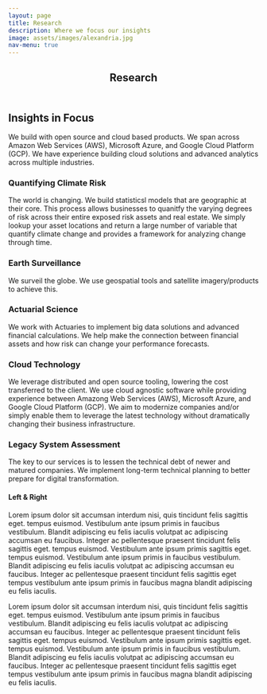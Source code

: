 ```yaml
---
layout: page
title: Research
description: Where we focus our insights
image: assets/images/alexandria.jpg
nav-menu: true
---
```


<!-- Main -->
<div id="main" class="alt">

<!-- One -->
<section id="one">
	<div class="inner">
		<header class="major">
			<h1>Research</h1>
		</header>

<!-- Content -->
<h2 id="content">Insights in Focus</h2>
<p>We build with open source and cloud based products.  We span across Amazon Web Services (AWS), Microsoft Azure, and Google Cloud Platform (GCP).  We have experience building cloud solutions and advanced analytics across multiple industries.</p>
<div class="row">
	<div class="6u 12u$(small)">
		<h3>Quantifying Climate Risk</h3>
		<p>The world is changing.  We build statisticsl models that are geographic at their core.  This process allows businesses to quanitfy the varying degrees of risk across their entire exposed risk assets and real estate.  We simply lookup your asset locations and return a large number of variable that quantify climate change and provides a framework for analyzing change through time. </p>
	</div>
	<div class="6u$ 12u$(small)">
		<h3>Earth Surveillance</h3>
		<p>We surveil the globe. We use geospatial tools and satellite imagery/products to achieve this.</p>
	</div>
	<!-- Break -->
	<div class="4u 12u$(medium)">
		<h3>Actuarial Science</h3>
		<p>We work with Actuaries to implement big data solutions and advanced financial calculations.  We help make the connection between financial assets and how risk can change your performance forecasts.</p>
	</div>
	<div class="4u 12u$(medium)">
		<h3>Cloud Technology</h3>
		<p>We leverage distributed and open source tooling, lowering the cost transferred to the client.  We use cloud agnostic software while providing experience between Amazong Web Services (AWS), Microsoft Azure, and Google Cloud Platform (GCP).  We aim to modernize companies and/or simply enable them to leverage the latest technology without dramatically changing their business infrastructure.</p>
	</div>
	<div class="4u$ 12u$(medium)">
		<h3>Legacy System Assessment</h3>
		<p>The key to our services is to lessen the technical debt of newer and matured companies.  We implement long-term technical planning to better prepare for digital transformation.</p>
	</div>
</div>


<h4>Left &amp; Right</h4>
<p><span class="image left"><img src="{% link assets/images/pic09.jpg %}" alt="" /></span>Lorem ipsum dolor sit accumsan interdum nisi, quis tincidunt felis sagittis eget. tempus euismod. Vestibulum ante ipsum primis in faucibus vestibulum. Blandit adipiscing eu felis iaculis volutpat ac adipiscing accumsan eu faucibus. Integer ac pellentesque praesent tincidunt felis sagittis eget. tempus euismod. Vestibulum ante ipsum primis sagittis eget. tempus euismod. Vestibulum ante ipsum primis in faucibus vestibulum. Blandit adipiscing eu felis iaculis volutpat ac adipiscing accumsan eu faucibus. Integer ac pellentesque praesent tincidunt felis sagittis eget tempus vestibulum ante ipsum primis in faucibus magna blandit adipiscing eu felis iaculis.</p>
<p><span class="image right"><img src="{% link assets/images/pic10.jpg %}" alt="" /></span>Lorem ipsum dolor sit accumsan interdum nisi, quis tincidunt felis sagittis eget. tempus euismod. Vestibulum ante ipsum primis in faucibus vestibulum. Blandit adipiscing eu felis iaculis volutpat ac adipiscing accumsan eu faucibus. Integer ac pellentesque praesent tincidunt felis sagittis eget. tempus euismod. Vestibulum ante ipsum primis sagittis eget. tempus euismod. Vestibulum ante ipsum primis in faucibus vestibulum. Blandit adipiscing eu felis iaculis volutpat ac adipiscing accumsan eu faucibus. Integer ac pellentesque praesent tincidunt felis sagittis eget tempus vestibulum ante ipsum primis in faucibus magna blandit adipiscing eu felis iaculis.</p>
